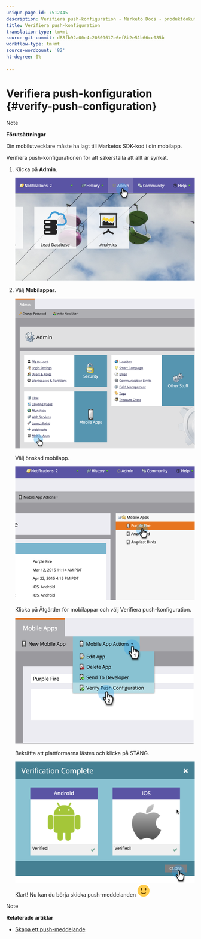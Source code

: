 ```yaml
---
unique-page-id: 7512445
description: Verifiera push-konfiguration - Marketo Docs - produktdokumentation
title: Verifiera push-konfiguration
translation-type: tm+mt
source-git-commit: d88fb92a00e4c20509617e6ef8b2e51b66cc085b
workflow-type: tm+mt
source-wordcount: '82'
ht-degree: 0%

---
```



# Verifiera push-konfiguration {#verify-push-configuration}

>[!NOTE]
>
>**Förutsättningar**
>
>Din mobilutvecklare måste ha lagt till Marketos SDK-kod i din mobilapp.

Verifiera push-konfigurationen för att säkerställa att allt är synkat.

1. Klicka på **Admin**.

   ![](assets/image2015-4-22-16-3a12-3a32.png)

1. Välj **Mobilappar**.

   ![](assets/image2015-4-22-16-3a14-3a29.png)

   Välj önskad mobilapp.

   ![](assets/image2015-4-22-16-3a33-3a19.png)

   Klicka på Åtgärder för mobilappar och välj Verifiera push-konfiguration.

   ![](assets/image2015-4-22-17-3a25-3a8.png)

   Bekräfta att plattformarna lästes och klicka på STÄNG.

   ![](assets/image2015-4-22-18-3a52-3a38.png)   Klart! Nu kan du börja skicka push-meddelanden ![(leende)](assets/smile.svg)

>[!NOTE]
>
>**Relaterade artiklar**
>
>* [Skapa ett push-meddelande](../../../product-docs/mobile-marketing/push-notifications/create-a-push-notification.md)

>



